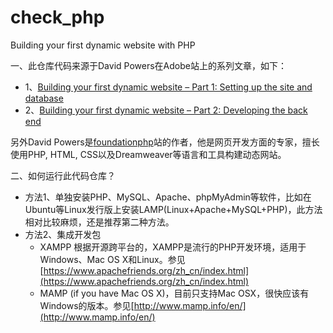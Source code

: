 check_php
=========

Building your first dynamic website with PHP

一、此仓库代码来源于David Powers在Adobe站上的系列文章，如下：
* 1、[Building your first dynamic website – Part 1: Setting up the site and database](http://www.adobe.com/devnet/dreamweaver/articles/first_dynamic_site_pt1.html)
* 2、[Building your first dynamic website – Part 2: Developing the back end](http://www.adobe.com/devnet/dreamweaver/articles/first_dynamic_site_pt2.html)

另外David Powers是[foundationphp](http://foundationphp.com/)站的作者，他是网页开发方面的专家，擅长使用PHP, HTML, CSS以及Dreamweaver等语言和工具构建动态网站。

二、如何运行此代码仓库？
* 方法1、单独安装PHP、MySQL、Apache、phpMyAdmin等软件，比如在Ubuntu等Linux发行版上安装LAMP(Linux+Apache+MySQL+PHP)，此方法相对比较麻烦，还是推荐第二种方法。
* 方法2、集成开发包 
  * XAMPP 根据开源跨平台的，XAMPP是流行的PHP开发环境，适用于Windows、Mac OS X和Linux。参见[https://www.apachefriends.org/zh_cn/index.html](https://www.apachefriends.org/zh_cn/index.html)
  * MAMP (if you have Mac OS X)，目前只支持Mac OSX，很快应该有Windows的版本。参见[http://www.mamp.info/en/](http://www.mamp.info/en/)
